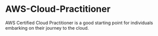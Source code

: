 # AWS-Cloud-Practitioner
AWS Certified Cloud Practitioner is a good starting point for individuals embarking on their journey to the cloud. 
